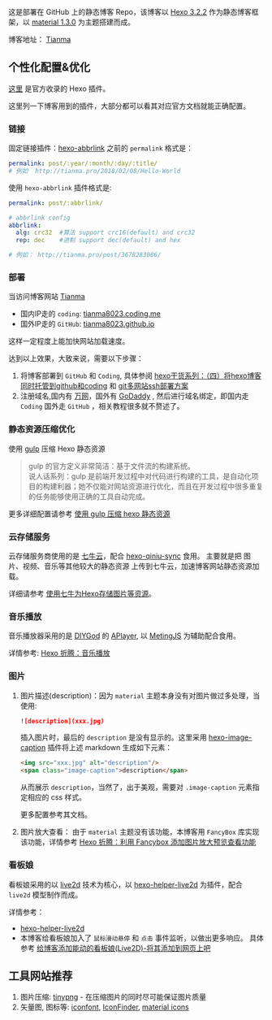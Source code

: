 这是部署在 GitHub 上的静态博客 Repo，该博客以 [Hexo 3.2.2](https://github.com/hexojs/hexo) 作为静态博客框架，以 [material 1.3.0](https://github.com/viosey/hexo-theme-material) 为主题搭建而成。

博客地址： [Tianma](http://tianma.pro)

## 个性化配置&优化
[这里](https://hexo.io/plugins/index.html) 是官方收录的 Hexo 插件。

这里列一下博客用到的插件，大部分都可以看其对应官方文档就能正确配置。

### 链接
固定链接插件：[hexo-abbrlink](https://github.com/rozbo/hexo-abbrlink)
之前的 `permalink` 格式是：
```yaml
permalink: post/:year/:month/:day/:title/
# 例如  http://tianma.pro/2018/02/08/Hello-World 
```

使用 `hexo-abbrlink` 插件格式是:
```yaml
permalink: post/:abbrlink/

# abbrlink config
abbrlink:
  alg: crc32  #算法 support crc16(default) and crc32
  rep: dec    #进制 support dec(default) and hex

# 例如： http://tianma.pro/post/3678283086/
```

### 部署
当访问博客网站 [Tianma](http://tianma.pro)
- 国内IP走的 `coding`:  [tianma8023.coding.me](http://tianma8023.coding.me)
- 国外IP走的 `GitHub`:  [tianma8023.github.io](http://tianma8023.github.io)

这样一定程度上能加快网站加载速度。

达到以上效果，大致来说，需要以下步骤：
1. 将博客部署到 `GitHub` 和 `Coding`, 具体参阅   [hexo干货系列：（四）将hexo博客同时托管到github和coding](http://tengj.top/2016/03/06/hexo4/) 和 [git多网站ssh部署方案](http://chitanda.me/2015/06/11/tips-for-setup-hexo/#git%E5%A4%9A%E7%BD%91%E7%AB%99ssh%E9%83%A8%E7%BD%B2%E6%96%B9%E6%A1%88)
2. 注册域名,国内有 [万网](https://wanwang.aliyun.com/)，国外有 [GoDaddy](https://www.godaddy.com/) , 然后进行域名绑定，即国内走 `Coding` 国外走 `GitHub` ，相关教程很多就不赘述了。


### 静态资源压缩优化
使用 [gulp](https://github.com/gulpjs/gulp) 压缩 Hexo 静态资源
> gulp 的官方定义非常简洁：基于文件流的构建系统。<br/>
  说人话系列：gulp 是前端开发过程中对代码进行构建的工具，是自动化项目的构建利器；她不仅能对网站资源进行优化，而且在开发过程中很多重复的任务能够使用正确的工具自动完成。

更多详细配置请参考 [使用 gulp 压缩 hexo 静态资源](https://clearsky.me/hexo-gulp-compress.html)


### 云存储服务
云存储服务商使用的是 [七牛云](https://www.qiniu.com/)，配合 [hexo-qiniu-sync](https://github.com/gyk001/hexo-qiniu-sync) 食用。
主要就是把 图片、视频、音乐等其他较大的静态资源 上传到七牛云，加速博客网站静态资源加载。

详细请参考 [使用七牛为Hexo存储图片等资源](https://yuchen-lea.github.io/2016-01-21-use-qiniu-store-file-for-hexo/)。

### 音乐播放
音乐播放器采用的是 [DIYGod](https://github.com/DIYgod) 的 [APlayer](https://github.com/MoePlayer/APlayer), 以 [MetingJS](https://github.com/metowolf/MetingJS) 为辅助配合食用。

详情参考: [Hexo 折腾：音乐播放](http://tianma.pro/post/3998746934/)

### 图片
1. 图片描述(description)：因为 `material` 主题本身没有对图片做过多处理，当使用:
    ```markdown
    ![description](xxx.jpg)
    ```
    插入图片时，最后的 `description` 是没有显示的。这里采用 [hexo-image-caption](https://github.com/wayou/hexo-image-caption) 插件将上述 markdown 生成如下元素：
    ```html
    <img src="xxx.jpg" alt="description"/>
    <span class="image-caption">description</span>
    ```
    从而展示 `description`，当然了，出于美观，需要对 `.image-caption` 元素指定相应的 css 样式。

    更多配置参考其文档。

2. 图片放大查看： 由于 `material` 主题没有该功能，本博客用 `FancyBox` 库实现该功能，详情参考 [Hexo 折腾：利用 Fancybox 添加图片放大预览查看功能](http://tianma.pro/post/2208308547/)

### 看板娘
看板娘采用的以 [live2d](http://www.live2d.com/en/) 技术为核心，以 [hexo-helper-live2d](https://github.com/EYHN/hexo-helper-live2d) 为插件，配合 `live2d` 模型制作而成。

详情参考： 
- [hexo-helper-live2d](https://github.com/EYHN/hexo-helper-live2d)
- 本博客给看板娘加入了 `鼠标滑动悬停` 和 `点击` 事件监听，以做出更多响应。 具体参考 [给博客添加能动的看板娘(Live2D)-将其添加到网页上吧](https://imjad.cn/archives/lab/add-dynamic-poster-girl-with-live2d-to-your-blog-02)


## 工具网站推荐
1. 图片压缩: [tinypng](https://tinypng.com/) - 在压缩图片的同时尽可能保证图片质量
2. 矢量图, 图标等: [iconfont](http://iconfont.cn/),  [IconFinder](https://www.iconfinder.com/), [material icons](https://material.io/icons/)
